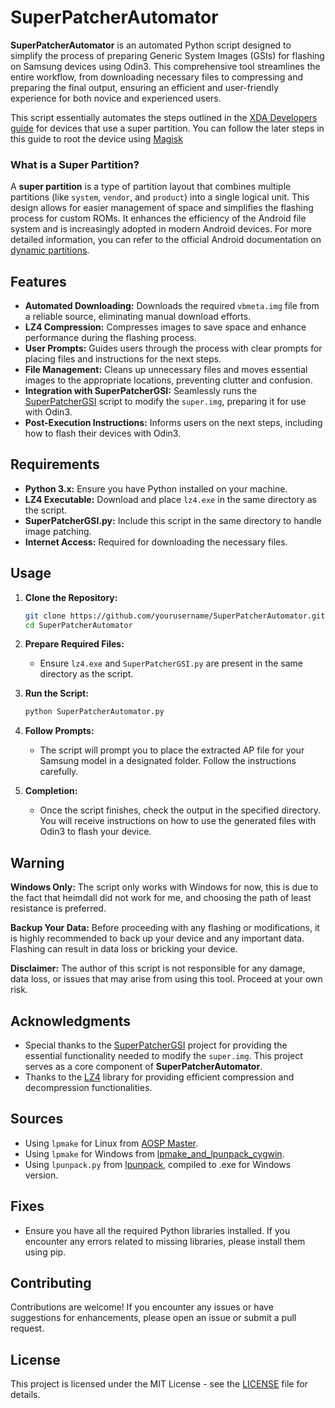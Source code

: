 # SuperPatcherAutomator

**SuperPatcherAutomator** is an automated Python script designed to simplify the process of preparing Generic System Images (GSIs) for flashing on Samsung devices using Odin3. This comprehensive tool streamlines the entire workflow, from downloading necessary files to compressing and preparing the final output, ensuring an efficient and user-friendly experience for both novice and experienced users.

This script essentially automates the steps outlined in the [XDA Developers guide](https://xdaforums.com/t/guide-custom-how-to-install-custom-rom-using-odin-without-twrp-phh-lineageos.4114435/) for devices that use a super partition. You can follow the later steps in this guide to root the device using [Magisk](https://github.com/topjohnwu/Magisk)

### What is a Super Partition?

A **super partition** is a type of partition layout that combines multiple partitions (like `system`, `vendor`, and `product`) into a single logical unit. This design allows for easier management of space and simplifies the flashing process for custom ROMs. It enhances the efficiency of the Android file system and is increasingly adopted in modern Android devices. For more detailed information, you can refer to the official Android documentation on [dynamic partitions](https://source.android.com/docs/core/ota/dynamic_partitions/implement).

## Features

- **Automated Downloading:** Downloads the required `vbmeta.img` file from a reliable source, eliminating manual download efforts.
- **LZ4 Compression:** Compresses images to save space and enhance performance during the flashing process.
- **User Prompts:** Guides users through the process with clear prompts for placing files and instructions for the next steps.
- **File Management:** Cleans up unnecessary files and moves essential images to the appropriate locations, preventing clutter and confusion.
- **Integration with SuperPatcherGSI:** Seamlessly runs the [SuperPatcherGSI](https://github.com/ChromiumOS-Guy/SuperPatcherGSI) script to modify the `super.img`, preparing it for use with Odin3.
- **Post-Execution Instructions:** Informs users on the next steps, including how to flash their devices with Odin3.

## Requirements

- **Python 3.x:** Ensure you have Python installed on your machine.
- **LZ4 Executable:** Download and place `lz4.exe` in the same directory as the script.
- **SuperPatcherGSI.py:** Include this script in the same directory to handle image patching.
- **Internet Access:** Required for downloading the necessary files.

## Usage

1. **Clone the Repository:**
   ```bash
   git clone https://github.com/yourusername/SuperPatcherAutomator.git
   cd SuperPatcherAutomator
   ```

2. **Prepare Required Files:**
   - Ensure `lz4.exe` and `SuperPatcherGSI.py` are present in the same directory as the script.

3. **Run the Script:**
   ```bash
   python SuperPatcherAutomator.py
   ```

4. **Follow Prompts:**
   - The script will prompt you to place the extracted AP file for your Samsung model in a designated folder. Follow the instructions carefully.

5. **Completion:**
   - Once the script finishes, check the output in the specified directory. You will receive instructions on how to use the generated files with Odin3 to flash your device.

## Warning

**Windows Only:** The script only works with Windows for now, this is due to the fact that heimdall did not work for me, and choosing the path of least resistance is preferred.

**Backup Your Data:** Before proceeding with any flashing or modifications, it is highly recommended to back up your device and any important data. Flashing can result in data loss or bricking your device.

**Disclaimer:** The author of this script is not responsible for any damage, data loss, or issues that may arise from using this tool. Proceed at your own risk.

## Acknowledgments

- Special thanks to the [SuperPatcherGSI](https://github.com/ChromiumOS-Guy/SuperPatcherGSI) project for providing the essential functionality needed to modify the `super.img`. This project serves as a core component of **SuperPatcherAutomator**.
- Thanks to the [LZ4](https://github.com/lz4/lz4) library for providing efficient compression and decompression functionalities.

## Sources

- Using `lpmake` for Linux from [AOSP Master](https://ci.android.com/builds/branches/aosp-master/grid).
- Using `lpmake` for Windows from [lpmake_and_lpunpack_cygwin](https://github.com/affggh/lpmake_and_lpunpack_cygwin).
- Using `lpunpack.py` from [lpunpack](https://github.com/unix3dgforce/lpunpack), compiled to .exe for Windows version.

## Fixes

- Ensure you have all the required Python libraries installed. If you encounter any errors related to missing libraries, please install them using pip.

## Contributing

Contributions are welcome! If you encounter any issues or have suggestions for enhancements, please open an issue or submit a pull request.

## License

This project is licensed under the MIT License - see the [LICENSE](LICENSE) file for details.
